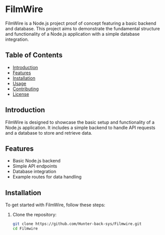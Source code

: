 # FilmWire

FilmWire is a Node.js project proof of concept featuring a basic backend and database. This project aims to demonstrate the fundamental structure and functionality of a Node.js application with a simple database integration.

## Table of Contents

- [Introduction](#introduction)
- [Features](#features)
- [Installation](#installation)
- [Usage](#usage)
- [Contributing](#contributing)
- [License](#license)

## Introduction

FilmWire is designed to showcase the basic setup and functionality of a Node.js application. It includes a simple backend to handle API requests and a database to store and retrieve data.

## Features

- Basic Node.js backend
- Simple API endpoints
- Database integration
- Example routes for data handling

## Installation

To get started with FilmWire, follow these steps:

1. Clone the repository:
   ```bash
   git clone https://github.com/Hunter-back-sys/Filmwire.git
   cd Filmwire
   ```
